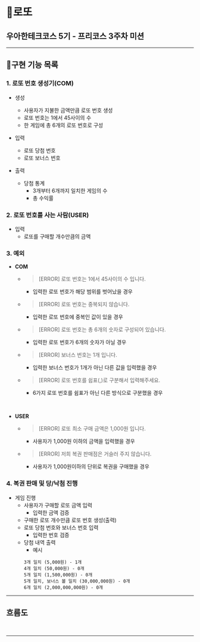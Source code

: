 # 🎰로또
## 우아한테크코스 5기 - 프리코스 3주차 미션

---
## 📑구현 기능 목록

### 1. 로또 번호 생성기(COM)
* 생성
    * 사용자가 지불한 금액만큼 로또 번호 생성
    * 로또 번호는 1에서 45사이의 수
    * 한 게임에 총 6개의 로또 번호로 구성


* 입력
    * 로또 당첨 번호
    * 로또 보너스 번호


* 출력
  * 당첨 통계
    * 3개부터 6개까지 일치한 게임의 수
    * 총 수익률

### 2. 로또 번호를 사는 사람(USER)
* 입력 
  * 로또를 구매할 개수만큼의 금액


### 3. 예외
* **COM**
  * >[ERROR] 로또 번호는 1에서 45사이의 수 입니다.
    * 입력한 로또 번호가 해당 범위를 벗어났을 경우
  * >[ERROR] 로또 번호는 중복되지 않습니다.
    * 입력한 로또 번호에 중복인 값이 있을 경우
  * >[ERROR] 로또 번호는 총 6개의 숫자로 구성되어 있습니다.
    * 입력한 로또 번호가 6개의 숫자가 아닐 경우
  * >[ERROR] 보너스 번호는 1개 입니다.
    * 입력한 보너스 번호가 1개가 아닌 다른 값을 입력했을 경우
  * >[ERROR] 로또 번호를 쉽표(,)로 구분해서 입력해주세요.
    * 6가지 로또 번호를 쉼표가 아닌 다른 방식으로 구분했을 경우

<br>

* **USER**
  * >[ERROR] 로또 최소 구매 금액은 1,000원 입니다.
    * 사용자가 1,000원 이하의 금액을 입력했을 경우
  * >[ERROR] 저희 복권 판매점은 거슬러 주지 않습니다.
    * 사용자가 1,000원이하의 단위로 복권을 구매했을 경우

### 4. 복권 판매 및 당/낙첨 진행
* 게임 진행
    * 사용자가 구매할 로또 금액 입력
        * 입력한 금액 검증
    * 구매한 로또 개수만큼 로또 번호 생성(출력)
    * 로또 당첨 번호와 보너스 번호 입력
      * 입력한 번호 검증
    * 당첨 내역 출력
      * 예시
      ```
      3개 일치 (5,000원) - 1개
      4개 일치 (50,000원) - 0개
      5개 일치 (1,500,000원) - 0개
      5개 일치, 보너스 볼 일치 (30,000,000원) - 0개
      6개 일치 (2,000,000,000원) - 0개
      ```

---
## 흐름도

<br>

---
